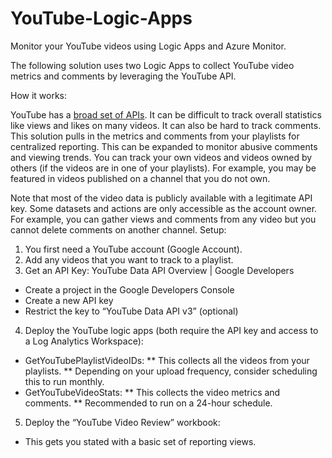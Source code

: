 # YouTube-Logic-Apps
Monitor your YouTube videos using Logic Apps and Azure Monitor.

The following solution uses two Logic Apps to collect YouTube video metrics and comments by leveraging the YouTube API.

How it works:

YouTube has a [broad set of APIs](https://developers.google.com/youtube/v3/docs). It can be difficult to track overall statistics like views and likes on many videos. It can also be hard to track comments. This solution pulls in the metrics and comments from your playlists for centralized reporting. This can be expanded to monitor abusive comments and viewing trends. You can track your own videos and videos owned by others (if the videos are in one of your playlists). For example, you may be featured in videos published on a channel that you do not own.

Note that most of the video data is publicly available with a legitimate API key. Some datasets and actions are only accessible as the account owner. For example, you can gather views and comments from any video but you cannot delete comments on another channel.
Setup:

1.	You first need a YouTube account (Google Account).
2.	Add any videos that you want to track to a playlist.
3.	Get an API Key: YouTube Data API Overview  |  Google Developers
*	Create a project in the Google Developers Console
*	Create a new API key
*	Restrict the key to “YouTube Data API v3” (optional)
4.	Deploy the YouTube logic apps (both require the API key and access to a Log Analytics Workspace):
*	GetYouTubePlaylistVideoIDs:
**	This collects all the videos from your playlists. 
**	Depending on your upload frequency, consider scheduling this to run monthly.
*	GetYouTubeVideoStats:
**	This collects the video metrics and comments.
**	Recommended to run on a 24-hour schedule.
5.	Deploy the “YouTube Video Review” workbook:
*	This gets you stated with a basic set of reporting views.

